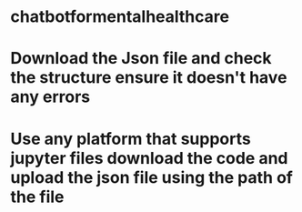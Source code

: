 # chatbotformentalhealthcare
# Download the Json file and check the structure ensure it doesn't have any errors
# Use any platform that supports jupyter files download the code and upload the json file using the path of the file
